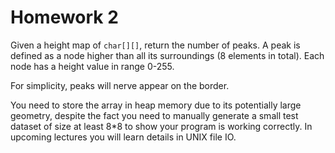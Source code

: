 # Homework 2

Given a height map of `char[][]`, return the number of peaks. A peak is defined as a node higher than all its surroundings (8 elements in total). Each node has a height value in range 0-255.

For simplicity, peaks will nerve appear on the border.

You need to store the array in heap memory due to its potentially large geometry, despite the fact you need to manually generate a small test dataset of size at least 8*8 to show your program is working correctly. In upcoming lectures you will learn details in UNIX file IO.
